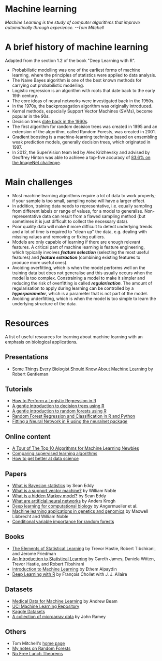 Machine learning
================

_Machine Learning is the study of computer algorithms that improve automatically through experience. --Tom Mitchell_

# A brief history of machine learning

Adapted from the section 1.2 of the book "Deep Learning with R".

* Probabilistic modelling was one of the earliest forms of machine learning,
where the principles of statistics were applied to data analysis.
* The Naive Bayes algorithm is one of the best known methods for carrying out
probabilistic modelling.
* Logistic regression is an algorithm with roots that date back to the early 19th century.
* The core ideas of neural networks were investigated back in the 1950s.
* In the 1970s, the backpropagation algorithm was originally introduced.
* Kernel methods, especially Support Vector Machines (SVMs), become popular in the 90s.
* Decision trees [date back in the 1960s](http://washstat.org/presentations/20150604/loh_slides.pdf).
* The first algorithm for random decision trees was created in 1995 and an
extension of the algorithm, called Random Forests, was created in 2001.
* Gradient boosting is a machine-learning technique based on ensembling weak
prediction models, generally decision trees, which originated in 1997.
* In 2012, the SuperVision team led by Alex Krizhevsky and advised by Geoffrey
Hinton was able to achieve a top-five accuracy of [83.6% on the ImageNet
challenge](http://www.image-net.org/challenges/LSVRC/2012/results.html).

# Main challenges

* Most machine learning algorithms require a lot of data to work properly; if
your sample is too small, sampling noise will have a larger effect.
* In addition, training data needs to representative, i.e. equally sampling
from different labels or range of values, for a model to generalise.
Non-representative data can result from a flawed sampling method (but sometimes
it is just difficult to collect the necessary data).
* Poor quality data will make it more difficult to detect underlying trends and
a lot of time is required to "clean up" the data, e.g. dealing with missing
values and removing or fixing outliers.
* Models are only capable of learning if there are enough relevant features. A
critical part of machine learning is feature engineering, which typically
involves ***feature selection*** (selecting the most useful features) and ***feature
extraction*** (combining existing features to produce more useful ones).
* Avoiding overfitting, which is when the model performs well on the training
data but does not generalise and this usually occurs when the model is too
complex. Constraining a model to make it simpler and reducing the risk of
overfitting is called ***regularisation***. The amount of regularisation to
apply during learning can be controlled by a ***hyperparameter***, which is a
parameter that is not part of the model.
* Avoiding underfitting, which is when the model is too simple to learn the
underlying structure of the data.

# Resources

A list of useful resources for learning about machine learning with an emphasis
on biological applications.

## Presentations

* [Some Things Every Biologist Should Know About Machine Learning](http://www.bioconductor.org/help/course-materials/2003/Milan/Lectures/MachineLearning.pdf) by Robert Gentleman

## Tutorials

* [How to Perform a Logistic Regression in R](http://datascienceplus.com/perform-logistic-regression-in-r/)
* [A gentle introduction to decision trees using R](https://eight2late.wordpress.com/2016/02/16/a-gentle-introduction-to-decision-trees-using-r/)
* [A gentle introduction to random forests using R](https://eight2late.wordpress.com/2016/09/20/a-gentle-introduction-to-random-forests-using-r/)
* [Random Forest Regression and Classification in R and Python](http://blog.yhat.com/posts/comparing-random-forests-in-python-and-r.html)
* [Fitting a Neural Network in R using the neuralnet package](http://datascienceplus.com/fitting-neural-network-in-r/)

## Online content

* [A Tour of The Top 10 Algorithms for Machine Learning Newbies](https://towardsdatascience.com/a-tour-of-the-top-10-algorithms-for-machine-learning-newbies-dde4edffae11)
* [Comparing supervised learning algorithms](http://www.dataschool.io/comparing-supervised-learning-algorithms/)
* [How to get better at data science](http://www.dataschool.io/how-to-get-better-at-data-science/)

## Papers

* [What is Bayesian statistics](http://dx.doi.org/10.1038/nbt0904-1177) by Sean Eddy
* [What is a support vector machine?](http://dx.doi.org/10.1038/nbt1206-1565) by William Noble
* [What is a hidden Markov model?](http://dx.doi.org/10.1038/nbt1004-1315) by Sean Eddy
* [What are artificial neural networks](http://dx.doi.org/10.1038/nbt1386) by Anders Krogh
* [Deep learning for computational biology](http://dx.doi.org/10.15252/msb.20156651) by Angermueller et al.
* [Machine learning applications in genetics and genomics](http://dx.doi.org/10.1038/nrg3920) by Maxwell Libbrecht and William Noble
* [Conditional variable importance for random forests](http://www.ncbi.nlm.nih.gov/pubmed/18620558)

## Books

* [The Elements of Statistical Learning](https://web.stanford.edu/~hastie/ElemStatLearn/) by Trevor Hastie, Robert Tibshirani, and Jerome Friedman
* [An Introduction to Statistical Learning](http://www-bcf.usc.edu/~gareth/ISL/) by Gareth James, Daniela Witten, Trevor Hastie, and Robert Tibshirani
* [Introduction to Machine Learning](https://mitpress.mit.edu/books/introduction-machine-learning) by Ethem Alpaydin
* [Deep Learning with R](https://www.manning.com/books/deep-learning-with-r) by François Chollet with J. J. Allaire

## Datasets

* [Medical Data for Machine Learning](https://github.com/beamandrew/medical-data) by Andrew Beam
* [UCI Machine Learning Repository](https://archive.ics.uci.edu/ml/datasets.html)
* [Kaggle Datasets](https://www.kaggle.com/datasets)
* [A collection of microarray data](https://github.com/ramhiser/datamicroarray) by John Ramey

## Others

* Tom Mitchell's [home page](http://www.cs.cmu.edu/~tom/)
* [My notes on Random Forests](https://github.com/davetang/learning_random_forest)
* [No Free Lunch Theorems](http://www.no-free-lunch.org/)

